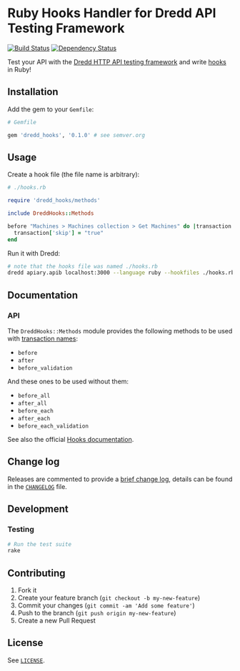 Ruby Hooks Handler for Dredd API Testing Framework
==================================================

[![Build Status](https://travis-ci.org/apiaryio/dredd-hooks-ruby.svg?branch=master)](https://travis-ci.org/apiaryio/dredd-hooks-ruby)
[![Dependency Status](https://gemnasium.com/badges/github.com/gonzalo-bulnes/dredd-hooks-ruby.svg)](https://gemnasium.com/github.com/gonzalo-bulnes/dredd-hooks-ruby)

Test your API with the [Dredd HTTP API testing framework](https://github.com/apiaryio/dredd) and write [hooks](http://dredd.readthedocs.org/en/latest/hooks/) in Ruby!

Installation
------------

Add the gem to your `Gemfile`:

```ruby
# Gemfile

gem 'dredd_hooks', '0.1.0' # see semver.org
```

Usage
-----

Create a hook file (the file name is arbitrary):

```ruby
# ./hooks.rb

require 'dredd_hooks/methods'

include DreddHooks::Methods

before "Machines > Machines collection > Get Machines" do |transaction|
  transaction['skip'] = "true"
end
```

Run it with Dredd:

```bash
# note that the hooks file was named ./hooks.rb
dredd apiary.apib localhost:3000 --language ruby --hookfiles ./hooks.rb
```

Documentation
-------------

### API

The `DreddHooks::Methods` module provides the following methods to be used with [transaction names][doc-names]:

- `before`
- `after`
- `before_validation`

And these ones to be used without them:

- `before_all`
- `after_all`
- `before_each`
- `after_each`
- `before_each_validation`

See also the official [Hooks documentation][doc-hooks].

  [doc-names]: http://dredd.readthedocs.org/en/latest/hooks/#getting-transaction-names
  [doc-hooks]: https://dredd.readthedocs.org/en/latest/hooks

Change log
----------

Releases are commented to provide a [brief change log][releases], details can be found in the [`CHANGELOG`][changelog] file.

  [releases]: https://github.com/gonzalo-bulnes/dredd-hooks-ruby/releases
  [changelog]: ./CHANGELOG.md

Development
-----------

### Testing

```bash
# Run the test suite
rake
```

Contributing
------------

1. Fork it
1. Create your feature branch (`git checkout -b my-new-feature`)
1. Commit your changes (`git commit -am 'Add some feature'`)
1. Push to the branch (`git push origin my-new-feature`)
1. Create a new Pull Request

License
-------

See [`LICENSE`][license].

  [license]: ./LICENSE.txt

